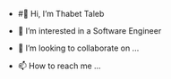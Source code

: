 - #👋 Hi, I’m  Thabet Taleb
- 👀 I’m interested in a Software Engineer

- 💞️ I’m looking to collaborate on ...
- 📫 How to reach me ...

<!---
talebt/talebt is a ✨ special ✨ repository because its `README.md` (this file) appears on your GitHub profile.
You can click the Preview link to take a look at your changes.
--->
